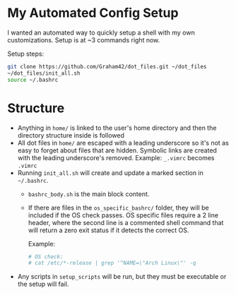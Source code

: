 # My Automated Config Setup

I wanted an automated way to quickly setup a shell with my own customizations.  Setup is at ~3
commands right now.

Setup steps:

```sh
git clone https://github.com/Graham42/dot_files.git ~/dot_files
~/dot_files/init_all.sh
source ~/.bashrc
```

# Structure

- Anything in `home/` is linked to the user's home directory and then the directory structure
  inside is followed
- All dot files in `home/` are escaped with a leading underscore so it's not as easy to forget
  about files that are hidden. Symbolic links are created with the leading underscore's removed.
  Example: `_.vimrc` becomes `.vimrc`
- Running `init_all.sh` will create and update a marked section in `~/.bashrc`.
  - `bashrc_body.sh` is the main block content.
  - If there are files in the `os_specific_bashrc/` folder, they will be included if the OS check
    passes.  OS specific files require a 2 line header, where the second line is a commented shell
    command that will return a zero exit status if it detects the correct OS.

    Example:

    ```sh
    # OS check:
    # cat /etc/*-release | grep '^NAME=\"Arch Linux\"' -q
    ```
- Any scripts in `setup_scripts` will be run, but they must be executable or the setup will fail.
